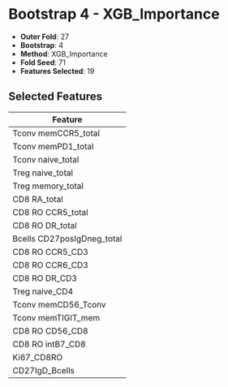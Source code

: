 # Bootstrap 4 - XGB_Importance

- **Outer Fold**: 27
- **Bootstrap**: 4
- **Method**: XGB_Importance
- **Fold Seed**: 71
- **Features Selected**: 19

## Selected Features

| Feature |
|---------|
| Tconv memCCR5_total |
| Tconv memPD1_total |
| Tconv naive_total |
| Treg naive_total |
| Treg memory_total |
| CD8 RA_total |
| CD8 RO CCR5_total |
| CD8 RO DR_total |
| Bcells CD27posIgDneg_total |
| CD8 RO CCR5_CD3 |
| CD8 RO CCR6_CD3 |
| CD8 RO DR_CD3 |
| Treg naive_CD4 |
| Tconv memCD56_Tconv |
| Tconv memTIGIT_mem |
| CD8 RO CD56_CD8 |
| CD8 RO intB7_CD8 |
| Ki67_CD8RO |
| CD27IgD_Bcells |
